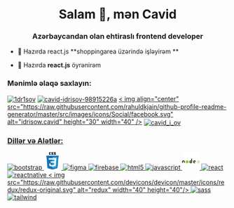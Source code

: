 
<h1 align="center">Salam 👋, mən Cavid</h1>
<h3 align="center">Azərbaycandan olan ehtiraslı frontend developer</h3>

- 🔭 Hazırda react.js **shoppingarea üzərində işləyirəm **

- 🌱 Hazırda **react.js** öyrənirəm

<h3 align="left">Mənimlə əlaqə saxlayın:</h3>
<p align="left">
<a href="https://twitter .com/1dr1sov" target="blank"><img align="center" src="https://raw.githubusercontent.com/rahuldkjain/github-profile-readme-generator/master/src/images/icons/Social /twitter.svg" alt="1dr1sov" height="30" width="40" /></a>
<a href="https://linkedin.com/in/cavid-idrisov-98915226a" target=" boş"><img align="center" src="https://raw.githubusercontent.com/rahuldkjain/github-profile-readme-generator/master/src/images/icons/Social/linked-in-alt.svg " alt="cavid-idrisov-98915226a" height="30" width="40" /></a>
<a href="https://fb.com/idrisow.cavid" target="blank">< img align="center" src="https://raw.githubusercontent.com/rahuldkjain/github-profile-readme-generator/master/src/images/icons/Social/facebook.svg" alt="idrisow.cavid" height="30" width="40" /></a>
<a href="https://instagram.com/cavid_i_ov" target="blank"><img align="center" src="https:/ /raw.githubusercontent.com/rahuldkjain/github-profile-readme-generator/master/src/images/icons/Social/instagram.svg" alt="cavid_i_ov" height="30" width="40" /></ a>
</p>

<h3 align="left">Dillər və Alətlər:</h3>
<p align="left"> <a href="https://getbootstrap.com" target="_blank" rel="noreferrer"> <img src="https://raw.githubusercontent.com/devicons/devicon /master/icons/bootstrap/bootstrap-plain-wordmark.svg" alt="bootstrap" width="40" height="40"/> </a> <a href="https://www.w3schools.com /css/" target="_blank" rel="noreferrer"> <img src="https://raw.githubusercontent.com/devicons/devicon/master/icons/css3/css3-original-wordmark.svg" alt= "css3" width="40" height="40"/> </a> <a href="https://www.figma.com/" target="_blank" rel="noreferrer"> <img src= "https://www.vectorlogo.zone/logos/figma/figma-icon.svg" alt="figma" width="40" height="40"/> </a> <a href="https:/ /firebase.google.com/" target="_blank" rel="noreferrer"> <img src="https://www.vectorlogo.zone/logos/firebase/firebase-icon.svg" alt="firebase" eni "40" hündürlük="40"/> </a> <a href="https://www.w3.org/html/" target="_blank" rel="noreferrer"> <img src="https ://raw.githubusercontent.com/devicons/devicon/master/icons/html5/html5-original-wordmark.svg" alt="html5" width="40" height="40"/> </a> <a href="https://developer.mozilla.org/en-US/docs/Web/JavaScript" target="_blank" rel="noreferrer"> <img src="https://raw.githubusercontent.com/devicons /devicon/master/icons/javascript/javascript-original.svg" alt="javascript" width="40" height="40"/> </a> <a href="https://nodejs.org" hədəfi ="_blank" rel="noreferrer"> <img src="https://raw.githubusercontent.com/devicons/devicon/master/icons/nodejs/nodejs-original-wordmark.svg" alt="nodejs" eni= "40" height="40"/> </a> <a href="https://reactjs.org/" target="_blank" rel="noreferrer"> <img src="https://raw. githubusercontent.com/devicons/devicon/master/icons/react/react-original-wordmark.svg" alt="react" width="40" height="40"/> </a> <a href="https: //reactnative.dev/" target="_blank" rel="noreferrer"> <img src="https://reactnative.dev/img/header_logo.svg" alt="reactnative" width="40" height="40"/> </a> <a href="https://redux.js.org" target="_blank" rel="noreferrer"> < img src="https://raw.githubusercontent.com/devicons/devicon/master/icons/redux/redux-original.svg" alt="redux" width="40" height="40"/> </a > <a href="https://sass-lang.com" target="_blank" rel="noreferrer"> <img src="https://raw.githubusercontent.com/devicons/devicon/master/icons/ sass/sass-original.svg" alt="sass" width="40" height="40"/> </a> <a href="https://tailwindcss.com/" target="_blank" rel= "noreferrer"> <img src="https://www.vectorlogo.zone/logos/tailwindcss/tailwindcss-icon.svg" alt="tailwind" width="40" height="40"/> </a> </p>
